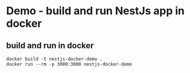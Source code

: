 # Demo - build and run NestJs app in docker

## build and run in docker
```
docker build -t nestjs-docker-demo . 
docker run --rm -p 3000:3000 nestjs-docker-demo
```
